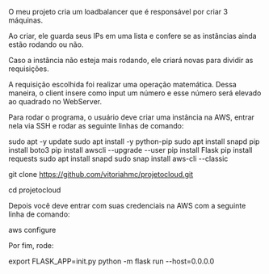 O meu projeto cria um loadbalancer que é responsável por criar 3 máquinas. 

Ao criar, ele guarda seus IPs em uma lista e confere se as instâncias ainda estão rodando ou não. 

Caso a instância não esteja mais rodando, ele criará novas para dividir as requisições.

A requisição escolhida foi realizar uma operação matemática. Dessa maneira, o client insere como input um número e esse número será elevado ao quadrado no WebServer.



Para rodar o programa, o usuário deve criar uma instância na AWS, entrar nela via SSH e rodar as seguinte linhas de comando:


sudo apt -y update
sudo apt install -y python-pip 
sudo apt install snapd
pip install boto3
pip install awscli --upgrade --user
pip install Flask
pip install requests
sudo apt install snapd
sudo snap install aws-cli --classic


git clone https://github.com/vitoriahmc/projetocloud.git

cd projetocloud


Depois você deve entrar com suas credenciais na AWS com a seguinte linha de comando:

aws configure

Por fim, rode: 

export FLASK_APP=init.py
python -m flask run --host=0.0.0.0


